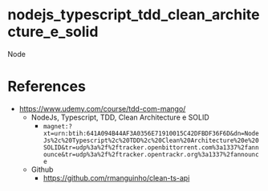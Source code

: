 # nodejs_typescript_tdd_clean_architecture_e_solid
Node

# References
* https://www.udemy.com/course/tdd-com-mango/
  * NodeJs, Typescript, TDD, Clean Architecture e SOLID
    * ```magnet:?xt=urn:btih:641A094B44AF3A0356E71910015C42DFBDF36F6D&dn=NodeJs%2c%20Typescript%2c%20TDD%2c%20Clean%20Architecture%20e%20SOLID&tr=udp%3a%2f%2ftracker.openbittorrent.com%3a1337%2fannounce&tr=udp%3a%2f%2ftracker.opentrackr.org%3a1337%2fannounce```
  * Github
    * https://github.com/rmanguinho/clean-ts-api